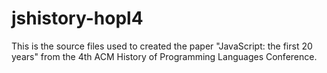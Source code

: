 # jshistory-hopl4
This is the source files used to created the paper "JavaScript: the first 20 years" from the 4th ACM History of Programming Languages Conference.
